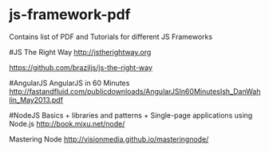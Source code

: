 # js-framework-pdf
Contains list of PDF and Tutorials for different JS Frameworks

#JS The Right Way
http://jstherightway.org

https://github.com/braziljs/js-the-right-way

#AngularJS
AngularJS in 60 Minutes
http://fastandfluid.com/publicdownloads/AngularJSIn60MinutesIsh_DanWahlin_May2013.pdf


#NodeJS
Basics + libraries and patterns + Single-page applications using Node.js
http://book.mixu.net/node/

Mastering Node
http://visionmedia.github.io/masteringnode/


